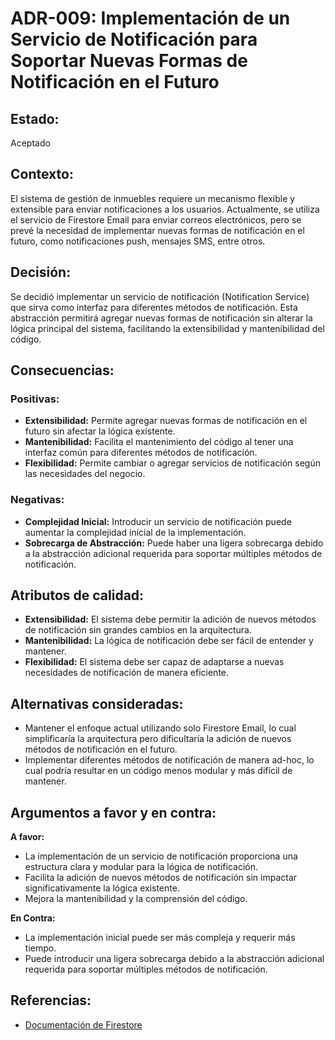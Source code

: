 # ADR-009: Implementación de un Servicio de Notificación para Soportar Nuevas Formas de Notificación en el Futuro

## Estado:
Aceptado

## Contexto:
El sistema de gestión de inmuebles requiere un mecanismo flexible y extensible para enviar notificaciones a los usuarios. Actualmente, se utiliza el servicio de Firestore Email para enviar correos electrónicos, pero se prevé la necesidad de implementar nuevas formas de notificación en el futuro, como notificaciones push, mensajes SMS, entre otros.

## Decisión:
Se decidió implementar un servicio de notificación (Notification Service) que sirva como interfaz para diferentes métodos de notificación. Esta abstracción permitirá agregar nuevas formas de notificación sin alterar la lógica principal del sistema, facilitando la extensibilidad y mantenibilidad del código.

## Consecuencias:

### Positivas:
- **Extensibilidad:** Permite agregar nuevas formas de notificación en el futuro sin afectar la lógica existente.
- **Mantenibilidad:** Facilita el mantenimiento del código al tener una interfaz común para diferentes métodos de notificación.
- **Flexibilidad:** Permite cambiar o agregar servicios de notificación según las necesidades del negocio.

### Negativas:
- **Complejidad Inicial:** Introducir un servicio de notificación puede aumentar la complejidad inicial de la implementación.
- **Sobrecarga de Abstracción:** Puede haber una ligera sobrecarga debido a la abstracción adicional requerida para soportar múltiples métodos de notificación.

## Atributos de calidad:
- **Extensibilidad:** El sistema debe permitir la adición de nuevos métodos de notificación sin grandes cambios en la arquitectura.
- **Mantenibilidad:** La lógica de notificación debe ser fácil de entender y mantener.
- **Flexibilidad:** El sistema debe ser capaz de adaptarse a nuevas necesidades de notificación de manera eficiente.

## Alternativas consideradas:
- Mantener el enfoque actual utilizando solo Firestore Email, lo cual simplificaría la arquitectura pero dificultaría la adición de nuevos métodos de notificación en el futuro.
- Implementar diferentes métodos de notificación de manera ad-hoc, lo cual podría resultar en un código menos modular y más difícil de mantener.

## Argumentos a favor y en contra:
**A favor:**
- La implementación de un servicio de notificación proporciona una estructura clara y modular para la lógica de notificación.
- Facilita la adición de nuevos métodos de notificación sin impactar significativamente la lógica existente.
- Mejora la mantenibilidad y la comprensión del código.

**En Contra:**
- La implementación inicial puede ser más compleja y requerir más tiempo.
- Puede introducir una ligera sobrecarga debido a la abstracción adicional requerida para soportar múltiples métodos de notificación.

## Referencias:
- [Documentación de Firestore](https://firebase.google.com/docs/firestore)
